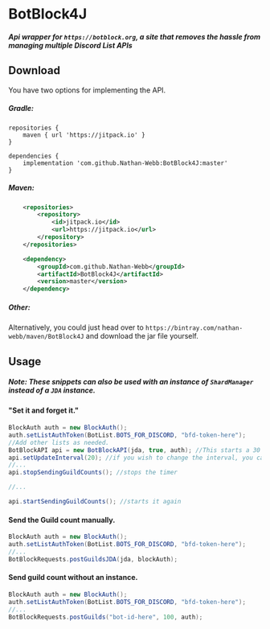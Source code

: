 # BotBlock4J

##### Api wrapper for `https://botblock.org`, a site that removes the hassle from managing multiple Discord List APIs 


## Download

You have two options for implementing the API. 


##### Gradle:

```text
repositories {
    maven { url 'https://jitpack.io' }
}

dependencies {
    implementation 'com.github.Nathan-Webb:BotBlock4J:master'
}
```


##### Maven:

```xml
	<repositories>
		<repository>
		    <id>jitpack.io</id>
		    <url>https://jitpack.io</url>
		</repository>
	</repositories>
```

```xml
	<dependency>
	    <groupId>com.github.Nathan-Webb</groupId>
	    <artifactId>BotBlock4J</artifactId>
	    <version>master</version>
	</dependency>
```


##### Other:

Alternatively, you could just head over to `https://bintray.com/nathan-webb/maven/BotBlock4J` 
and download the jar file yourself.


## Usage

##### Note: These snippets can also be used with an instance of `ShardManager` instead of a `JDA` instance.

#### "Set it and forget it."
```java
BlockAuth auth = new BlockAuth();
auth.setListAuthToken(BotList.BOTS_FOR_DISCORD, "bfd-token-here");
//Add other lists as needed.
BotBlockAPI api = new BotBlockAPI(jda, true, auth); //This starts a 30 minute timer that send guild counts every 30 minutes.
api.setUpdateInterval(20); //if you wish to change the interval, you can do so with this method.
//...
api.stopSendingGuildCounts(); //stops the timer

//...

api.startSendingGuildCounts(); //starts it again
```


#### Send the Guild count manually.
```java
BlockAuth auth = new BlockAuth();
auth.setListAuthToken(BotList.BOTS_FOR_DISCORD, "bfd-token-here");
//...
BotBlockRequests.postGuildsJDA(jda, blockAuth);
```

#### Send guild count without an instance.
```java
BlockAuth auth = new BlockAuth();
auth.setListAuthToken(BotList.BOTS_FOR_DISCORD, "bfd-token-here");
//...
BotBlockRequests.postGuilds("bot-id-here", 100, auth);
```



